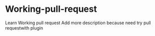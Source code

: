 # Working-pull-request
Learn Working pull request
Add more description because need try pull requestwith plugin